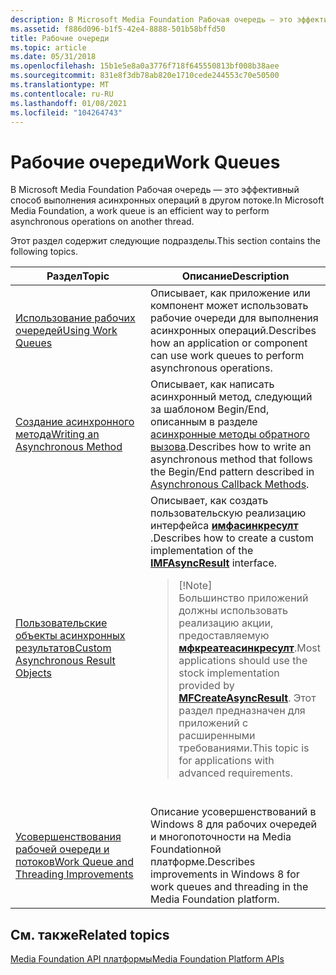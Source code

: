 ```yaml
---
description: В Microsoft Media Foundation Рабочая очередь — это эффективный способ выполнения асинхронных операций в другом потоке.
ms.assetid: f886d096-b1f5-42e4-8888-501b58bffd50
title: Рабочие очереди
ms.topic: article
ms.date: 05/31/2018
ms.openlocfilehash: 15b1e5e8a0a3776f718f645550813bf008b38aee
ms.sourcegitcommit: 831e8f3db78ab820e1710cede244553c70e50500
ms.translationtype: MT
ms.contentlocale: ru-RU
ms.lasthandoff: 01/08/2021
ms.locfileid: "104264743"
---
```

# <a name="work-queues"></a><span data-ttu-id="de8da-103">Рабочие очереди</span><span class="sxs-lookup"><span data-stu-id="de8da-103">Work Queues</span></span>

<span data-ttu-id="de8da-104">В Microsoft Media Foundation Рабочая очередь — это эффективный способ выполнения асинхронных операций в другом потоке.</span><span class="sxs-lookup"><span data-stu-id="de8da-104">In Microsoft Media Foundation, a work queue is an efficient way to perform asynchronous operations on another thread.</span></span>

<span data-ttu-id="de8da-105">Этот раздел содержит следующие подразделы.</span><span class="sxs-lookup"><span data-stu-id="de8da-105">This section contains the following topics.</span></span>



<table>
<colgroup>
<col style="width: 50%" />
<col style="width: 50%" />
</colgroup>
<thead>
<tr class="header">
<th><span data-ttu-id="de8da-106">Раздел</span><span class="sxs-lookup"><span data-stu-id="de8da-106">Topic</span></span></th>
<th><span data-ttu-id="de8da-107">Описание</span><span class="sxs-lookup"><span data-stu-id="de8da-107">Description</span></span></th>
</tr>
</thead>
<tbody>
<tr class="odd">
<td><span data-ttu-id="de8da-108"><a href="using-work-queues.md">Использование рабочих очередей</a></span><span class="sxs-lookup"><span data-stu-id="de8da-108"><a href="using-work-queues.md">Using Work Queues</a></span></span></td>
<td><span data-ttu-id="de8da-109">Описывает, как приложение или компонент может использовать рабочие очереди для выполнения асинхронных операций.</span><span class="sxs-lookup"><span data-stu-id="de8da-109">Describes how an application or component can use work queues to perform asynchronous operations.</span></span></td>
</tr>
<tr class="even">
<td><span data-ttu-id="de8da-110"><a href="writing-an-asynchronous-method.md">Создание асинхронного метода</a></span><span class="sxs-lookup"><span data-stu-id="de8da-110"><a href="writing-an-asynchronous-method.md">Writing an Asynchronous Method</a></span></span></td>
<td><span data-ttu-id="de8da-111">Описывает, как написать асинхронный метод, следующий за шаблоном Begin/End, описанным в разделе <a href="asynchronous-callback-methods.md">асинхронные методы обратного вызова</a>.</span><span class="sxs-lookup"><span data-stu-id="de8da-111">Describes how to write an asynchronous method that follows the Begin/End pattern described in <a href="asynchronous-callback-methods.md">Asynchronous Callback Methods</a>.</span></span></td>
</tr>
<tr class="odd">
<td><span data-ttu-id="de8da-112"><a href="custom-asynchronous-result-objects.md">Пользовательские объекты асинхронных результатов</a></span><span class="sxs-lookup"><span data-stu-id="de8da-112"><a href="custom-asynchronous-result-objects.md">Custom Asynchronous Result Objects</a></span></span></td>
<td><span data-ttu-id="de8da-113">Описывает, как создать пользовательскую реализацию интерфейса <a href="/windows/desktop/api/mfobjects/nn-mfobjects-imfasyncresult"><strong>имфасинкресулт</strong></a> .</span><span class="sxs-lookup"><span data-stu-id="de8da-113">Describes how to create a custom implementation of the <a href="/windows/desktop/api/mfobjects/nn-mfobjects-imfasyncresult"><strong>IMFAsyncResult</strong></a> interface.</span></span><br/>
<blockquote>
[!Note]<br />
<span data-ttu-id="de8da-114">Большинство приложений должны использовать реализацию акции, предоставляемую <a href="/windows/desktop/api/mfapi/nf-mfapi-mfcreateasyncresult"><strong>мфкреатеасинкресулт</strong></a>.</span><span class="sxs-lookup"><span data-stu-id="de8da-114">Most applications should use the stock implementation provided by <a href="/windows/desktop/api/mfapi/nf-mfapi-mfcreateasyncresult"><strong>MFCreateAsyncResult</strong></a>.</span></span> <span data-ttu-id="de8da-115">Этот раздел предназначен для приложений с расширенными требованиями.</span><span class="sxs-lookup"><span data-stu-id="de8da-115">This topic is for applications with advanced requirements.</span></span>
</blockquote>
<br/></td>
</tr>
<tr class="even">
<td><span data-ttu-id="de8da-116"><a href="media-foundation-work-queue-and-threading-improvements.md">Усовершенствования рабочей очереди и потоков</a></span><span class="sxs-lookup"><span data-stu-id="de8da-116"><a href="media-foundation-work-queue-and-threading-improvements.md">Work Queue and Threading Improvements</a></span></span></td>
<td><span data-ttu-id="de8da-117">Описание усовершенствований в Windows 8 для рабочих очередей и многопоточности на Media Foundationной платформе.</span><span class="sxs-lookup"><span data-stu-id="de8da-117">Describes improvements in Windows 8 for work queues and threading in the Media Foundation platform.</span></span><br/></td>
</tr>
</tbody>
</table>



 

## <a name="related-topics"></a><span data-ttu-id="de8da-118">См. также</span><span class="sxs-lookup"><span data-stu-id="de8da-118">Related topics</span></span>

<dl> <dt>

[<span data-ttu-id="de8da-119">Media Foundation API платформы</span><span class="sxs-lookup"><span data-stu-id="de8da-119">Media Foundation Platform APIs</span></span>](media-foundation-platform-apis.md)
</dt> </dl>

 

 




